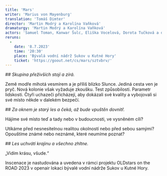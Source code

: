 ```yaml
---
title: 'Mars'
writer: 'Marius von Mayenburg'
translation: 'Tomáš Dimter'
director: 'Martin Modrý a Karolína Vaňková'
dramaturgy: 'Martin Modrý a Karolína Vaňková'
actors: 'Samuel Toman, Kanwar Šulc, Eliška Vocelová, Dorota Tučková a další'
reruns:
  -  
    date: '8.7.2023'
    time: '20:30'
    place: 'Bývalá vodní nádrž Sukov u Kutné Hory'
    ticket: 'https://goout.net/cs/mars/sztvbrv/'
---
```

_## Skupina přeživších stojí a zírá._

Země modře mihotá vesmírem a je příliš blízko Slunce. Jediná cesta ven je pryč. Nová kolonie však vyžaduje zkoušku. Test způsobilosti. Parametr lidskosti. Čtyři uchazeči přicházejí, aby dokázali své kvality a vybojovali si své místo někde v dalekém bezpečí.

_## Za oknem je starý les a čeká, až bude vpuštěn dovnitř._

Hájíme své místo teď a tady nebo v budoucnosti, ve vysněném cíli?

Utíkáme před nesnesitelnou realitou okolností nebo před sebou samými? Opouštíme známé nebo neznámé, které neumíme poznat?

_## Les uchvátí krajinu a všechno zhltne._

„Vidím krásu, všude.“


Inscenace je nastudována a uvedena v rámci projektu OLDstars on the ROAD 2023 v openair lokaci bývalé vodní nádrže Sukov u Kutné Hory.
